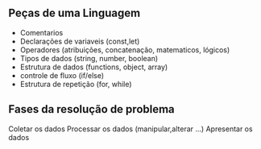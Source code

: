 ## Peças de uma Linguagem

- Comentarios
- Declarações de variaveis (const,let)
- Operadores (atribuições, concatenação, matematicos, lógicos)
- Tipos de dados (string, number, boolean)
- Estrutura de dados (functions, object, array)
- controle de fluxo (if/else)
- Estrutura de repetição (for, while)

## Fases da resolução de problema

Coletar os dados
Processar os dados (manipular,alterar ...)
Apresentar os dados
